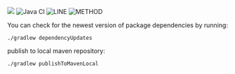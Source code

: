 [![](https://jitpack.io/v/jkatzwinkel/tla-common.svg)](https://jitpack.io/#jkatzwinkel/tla-common)
![Java CI](https://github.com/JKatzwinkel/tla-common/workflows/Java%20CI/badge.svg)
![LINE](https://img.shields.io/badge/line--coverage-95%25-brightgreen.svg)
![METHOD](https://img.shields.io/badge/method--coverage-72%25-yellow.svg)

You can check for the newest version of package dependencies by running:

    ./gradlew dependencyUpdates


publish to local maven repository:

    ./gradlew publishToMavenLocal
